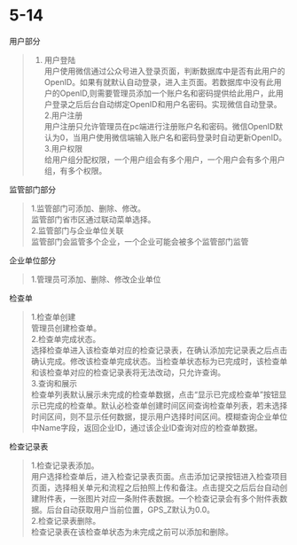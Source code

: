 # 5-14

用户部分  
> 1. 用户登陆  
> 用户使用微信通过公众号进入登录页面，判断数据库中是否有此用户的OpenID。如果有就默认自动登录，进入主页面。若数据库中没有此用户的OpenID,则需要管理员添加一个账户名和密码提供给此用户，此用户登录之后后台自动绑定OpenID和用户名密码。实现微信自动登录。  
> 2.用户注册  
> 用户注册只允许管理员在pc端进行注册账户名和密码。微信OpenID默认为0，当用户使用微信端输入账户名和密码登录时自动更新OpenID。  
> 3.用户权限  
> 给用户组分配权限，一个用户组会有多个用户，一个用户会有多个用户组，有多个权限。  

监管部门部分  
>1.监管部门可添加、删除、修改。  
>监管部门省市区通过联动菜单选择。  
>2.监管部门与企业单位关联  
>监管部门会监管多个企业，一个企业可能会被多个监管部门监管  


企业单位部分  
>1.管理员可添加、删除、修改企业单位  

检查单  
>1.检查单创建  
>管理员创建检查单。  
>2.检查单完成状态。  
>选择检查单进入该检查单对应的检查记录表，在确认添加完记录表之后点击确认完成。修改该检查单完成状态。当检查单状态标为已完成时，该检查单和该检查单对应的检查记录表将无法改动，只允许查询。  
>3.查询和展示  
>检查单列表默认展示未完成的检查单数据，点击“显示已完成检查单”按钮显示已完成的检查单。默认必检查单创建时间区间查询检查单列表，若未选择时间区间，则不显示任何数据，提示用户选择时间区间。模糊查询企业单位中Name字段，返回企业ID，通过该企业ID查询对应的检查单数据。

检查记录表
>1.检查记录表添加。  
>用户选择检查单后，进入检查记录表页面。点击添加记录按钮进入检查项目页面，选择相关单元和流程之后拍照上传和备注。点击提交之后后台自动创建附件表，一张图片对应一条附件表数据。一个检查记录会有多个附件表数据。后台自动获取用户当前位置，GPS_Z默认为0.0。  
>2.检查记录表删除。  
>检查记录表在该检查单状态为未完成之前可以添加和删除。  
